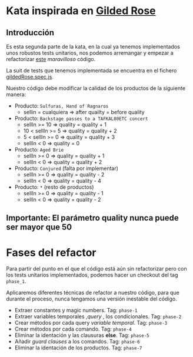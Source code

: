 # Kata inspirada en [Gilded Rose](https://github.com/juancsch/GildedRose-Kata)

## Introducción

Es esta segunda parte de la kata, en la cual ya tenemos implementados unos robustos tests unitarios, nos podemos arremangar y empezar a refactorizar [este](./src/gilded_rose.js) *maravilloso* código.

La suit de tests que tenemos implementada se encuentra en el fichero [gildedRose.spec.js](./spec/gildedRose.spec.js).

 Nuestro código debe modificar la calidad de los productos de la siguiente manera:
 * Producto: `Sulfuras, Hand of Ragnaros`
    * sellin = cualquiera => after quailty = before quality 
* Producto: `Backstage passes to a TAFKAL80ETC concert`
    * sellIn >= 10 => quality = quality + 1
    * 10 < sellIn >= 5 => quality = quality + 2
    * 5 < sellIn >= 0  => quality = quality + 3
    * sellIn < 0 => quality = 0
* Producto: `Aged Brie`
    * sellIn >= 0 => quality = quality + 1
    * sellIn < 0 => quality = quality + 2
* Producto: `Conjured` (falta por implementar)
    * sellIn >= 0 => quality = quality - 2
    * sellIn < 0 => quality = quality - 4
* Producto: `*` (resto de productos)
    * sellIn >= 0 => quality = quality - 1
    * sellIn < 0 => quality = quality - 2

## Importante: El parámetro quality nunca puede ser mayor que 50


# Fases del refactor
Para partir del punto en el que el código está aún sin refactorizar pero con los tests unitarios implementados, podemos hacer un checkout del tag `phase_1`.

Aplicaremos diferentes técnicas de refactor a nuestro código, para que durante el proceso, nunca tengamos una versión inestable del código. 

* Extraer constantes y magic numbers. Tag: `phase-1`
* Extraer variables temporales ,*query* , los condicionales. Tag: `phase-2`
* Crear métodos por cada query *variable temporal*. Tag: `phase-3`
* Crear métodos por cada comando. Tag: `phase-4`
* Eliminar la identación y las clausuras **else**. Tag: `phase-5`
* Añadir *guard clauses* a los comandos. Tag: `phase-6`
* Eliminar la identación de los productos. Tag: `phase-7`
